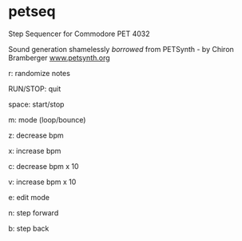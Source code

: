 # petseq
Step Sequencer for Commodore PET 4032

Sound generation shamelessly *borrowed* from
PETSynth - by Chiron Bramberger  www.petsynth.org

r: randomize notes

RUN/STOP: quit

space: start/stop

m: mode (loop/bounce)

z: decrease bpm

x: increase bpm

c: decrease bpm x 10

v: increase bpm x 10

e: edit mode

n: step forward

b: step back

